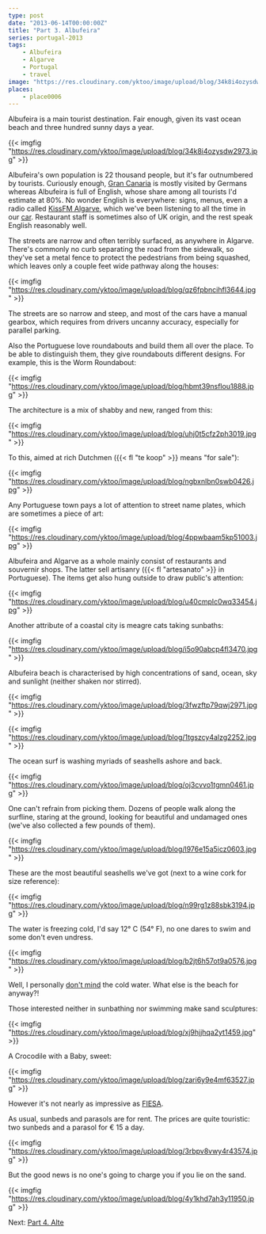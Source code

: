 ```yaml
---
type: post
date: "2013-06-14T00:00:00Z"
title: "Part 3. Albufeira"
series: portugal-2013
tags:
    - Albufeira
    - Algarve
    - Portugal
    - travel
image: "https://res.cloudinary.com/yktoo/image/upload/blog/34k8i4ozysdw2973.jpg"
places:
    - place0006
---
```


Albufeira is a main tourist destination. Fair enough, given its vast ocean beach and three hundred sunny days a year.

{{< imgfig "https://res.cloudinary.com/yktoo/image/upload/blog/34k8i4ozysdw2973.jpg" >}}

<!--more-->

Albufeira's own population is 22 thousand people, but it's far outnumbered by tourists. Curiously enough, [Gran Canaria](ru;0148) is mostly visited by Germans whereas Albufeira is full of English, whose share among all tourists I'd estimate at 80%. No wonder English is everywhere: signs, menus, even a radio called [KissFM Algarve](http://www.kissfmalgarve.com/), which we've been listening to all the time in our [car](0191). Restaurant staff is sometimes also of UK origin, and the rest speak English reasonably well.

The streets are narrow and often terribly surfaced, as anywhere in Algarve. There's commonly no curb separating the road from the sidewalk, so they've set a metal fence to protect the pedestrians from being squashed, which leaves only a couple feet wide pathway along the houses:

{{< imgfig "https://res.cloudinary.com/yktoo/image/upload/blog/qz6fpbncihfl3644.jpg" >}}

The streets are so narrow and steep, and most of the cars have a manual gearbox, which requires from drivers uncanny accuracy, especially for parallel parking.

Also the Portuguese love roundabouts and build them all over the place. To be able to distinguish them, they give roundabouts different designs. For example, this is the Worm Roundabout:

{{< imgfig "https://res.cloudinary.com/yktoo/image/upload/blog/hbmt39nsflou1888.jpg" >}}

The architecture is a mix of shabby and new, ranged from this:

{{< imgfig "https://res.cloudinary.com/yktoo/image/upload/blog/uhj0t5cfz2ph3019.jpg" >}}

To this, aimed at rich Dutchmen ({{< fl "te koop" >}} means "for sale"):

{{< imgfig "https://res.cloudinary.com/yktoo/image/upload/blog/ngbxnlbn0swb0426.jpg" >}}

Any Portuguese town pays a lot of attention to street name plates, which are sometimes a piece of art:

{{< imgfig "https://res.cloudinary.com/yktoo/image/upload/blog/4ppwbaam5kp51003.jpg" >}}

Albufeira and Algarve as a whole mainly consist of restaurants and souvernir shops. The latter sell artisanry ({{< fl "artesanato" >}} in Portuguese). The items get also hung outside to draw public's attention:

{{< imgfig "https://res.cloudinary.com/yktoo/image/upload/blog/u40cmplc0wq33454.jpg" >}}

Another attribute of a coastal city is meagre cats taking sunbaths:

{{< imgfig "https://res.cloudinary.com/yktoo/image/upload/blog/i5o90abcp4fl3470.jpg" >}}

Albufeira beach is characterised by high concentrations of sand, ocean, sky and sunlight (neither shaken nor stirred).

{{< imgfig "https://res.cloudinary.com/yktoo/image/upload/blog/3fwzftp79qwj2971.jpg" >}}

{{< imgfig "https://res.cloudinary.com/yktoo/image/upload/blog/1tgszcy4alzg2252.jpg" >}}

The ocean surf is washing myriads of seashells ashore and back.

{{< imgfig "https://res.cloudinary.com/yktoo/image/upload/blog/oj3cvvo1tgmn0461.jpg" >}}

One can't refrain from picking them. Dozens of people walk along the surfline, staring at the ground, looking for beautiful and undamaged ones (we've also collected a few pounds of them).

{{< imgfig "https://res.cloudinary.com/yktoo/image/upload/blog/l976e15a5icz0603.jpg" >}}

These are the most beautiful seashells we've got (next to a wine cork for size reference):

{{< imgfig "https://res.cloudinary.com/yktoo/image/upload/blog/n99rg1z88sbk3194.jpg" >}}

The water is freezing cold, I'd say 12° C (54° F), no one dares to swim and some don't even undress.

{{< imgfig "https://res.cloudinary.com/yktoo/image/upload/blog/b2jt6h57ot9a0576.jpg" >}}

Well, I personally [don't mind](0171) the cold water. What else is the beach for anyway?!

Those interested neither in sunbathing nor swimming make sand sculptures:

{{< imgfig "https://res.cloudinary.com/yktoo/image/upload/blog/xj9hjjhqa2yt1459.jpg" >}}

A Crocodile with a Baby, sweet:

{{< imgfig "https://res.cloudinary.com/yktoo/image/upload/blog/zari6y9e4mf63527.jpg" >}}

However it's not nearly as impressive as [FIESA](0190).

As usual, sunbeds and parasols are for rent. The prices are quite touristic: two sunbeds and a parasol for € 15 a day.

{{< imgfig "https://res.cloudinary.com/yktoo/image/upload/blog/3rbpv8vwy4r43574.jpg" >}}

But the good news is no one's going to charge you if you lie on the sand.

{{< imgfig "https://res.cloudinary.com/yktoo/image/upload/blog/4y1khd7ah3y11950.jpg" >}}

Next: [Part 4. Alte](0193)

